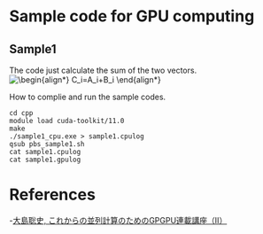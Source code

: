 # Sample code for GPU computing 

## Sample1
The code just calculate the sum of the two vectors.  
![\begin{align*}
C_i=A_i+B_i
\end{align*}
](https://render.githubusercontent.com/render/math?math=%5Clarge+%5Cdisplaystyle+%5Cbegin%7Balign%2A%7D%0AC_i%3DA_i%2BB_i%0A%5Cend%7Balign%2A%7D%0A%0A)

How to complie and run the sample codes.

	cd cpp
	module load cuda-toolkit/11.0
	make
	./sample1_cpu.exe > sample1.cpulog
	qsub pbs_sample1.sh
	cat sample1.cpulog
	cat sample1.gpulog
	
# References

-[大島聡史, これからの並列計算のためのGPGPU連載講座（II）](https://www.cc.u-tokyo.ac.jp/public/VOL12/No2/201003gpgpu.pdf)
